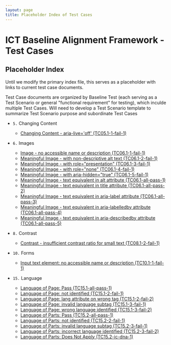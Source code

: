 ```yaml
---
layout: page
title: Placeholder Index of Test Cases
---
```


# ICT Baseline Alignment Framework - Test Cases
## Placeholder Index

Until we modify the primary index file, this serves as a placeholder with links to current test case documents.

Test Case documents are organized by Baseline Test (each serving as a Test Scenario or general "functional requirement" for testing), which inculde multiple Test Cases. Will need to develop a Test Scenario template to summarize Test Scenario purpose and subordinate Test Cases

* `5.` Changing Content
  * [Changing Content - aria-live='off' (TC05.1-1-fail-1)](testcases/TC05.1-1-fail-1.html)
* `6.` Images
  * [Image - no accessible name or description (TC06.1-1-fail-1)](testcases/TC06.1-1-fail-1.html) 
  * [Meaningful Image - with non-descriptive alt text (TC06.1-2-fail-1)](testcases/TC06.1-2-fail-1.html)
  * [Meaningful Image -  with role="presentation" (TC06.1-3-fail-1)](testcases/TC06.1-3-fail-1.html)
  * [Meaningful Image - with role="none" (TC06.1-4-fail-1)](testcases/TC06.1-4-fail-1.html)
  * [Meaningful Image - with aria-hidden="true" (TC06.1-5-fail-1)](testcases/TC06.1-5-fail-1.html)
  * [Meaningful Image - text equivalent in alt attribute (TC06.1-all-pass-1)](testcases/TC06.1-all-pass-1.html)
  * [Meaningful Image - text equivalent in title attribute (TC06.1-all-pass-2)](testcases/TC06.1-all-pass-2.html)
  * [Meaningful Image - text equivalent in aria-label attribute (TC06.1-all-pass-3)](testcases/TC06.1-all-pass-3.html)
  * [Meaningful Image - text equivalent in aria-labelledby attribute (TC06.1-all-pass-4)](testcases/TC06.1-all-pass-4.html)
  * [Meaningful Image - text equivalent in aria-describedby attribute (TC06.1-all-pass-5)](testcases/TC06.1-all-pass-5.html)  
  
* `8.` Contrast
  * [Contrast - insufficient contrast ratio for small text (TC08.1-2-fail-1)](testcases/TC08.1-2-fail-1.html)
* `10.` Forms
  * [Input text element: no accessible name or description (TC10.1-1-fail-1)](testcases/TC10.1-1-fail-1.html)
* `15.` Language
  * [Language of Page: Pass (TC15.1-all-pass-1)](testcases/TC15.1-all-pass-1.html) 
  * [Language of Page: not identified (TC15.1-2-fail-1)](testcases/TC15.1-2-fail-1.html) 
  * [Language of Page: lang attribute on wrong tag (TC15.1-2-fail-2)](testcases/TC15.1-2-fail-2.html) 
  * [Language of Page: invalid language subtag (TC15.1-3-fail-1)](testcases/TC15.1-3-fail-1.html) 
  * [Language of Page: wrong language identified (TC15.1-3-fail-2)](testcases/TC15.1-3-fail-2.html) 
  * [Language of Parts: Pass (TC15.2-all-pass-1)](testcases/TC15.2-all-pass-1.html) 
  * [Language of Parts: not identified (TC15.2-2-fail-1)](testcases/TC15.2-2-fail-1.html) 
  * [Language of Parts: invalid language subtag (TC15.2-3-fail-1)](testcases/TC15.2-3-fail-1.html) 
  * [Language of Parts: incorrect language identified (TC15.2-3-fail-2)](testcases/TC15.2-3-fail-2.html) 
  * [Language of Parts: Does Not Apply (TC15.2-ic-dna-1)](testcases/TC15.2-ic-dna-1.html) 
  
